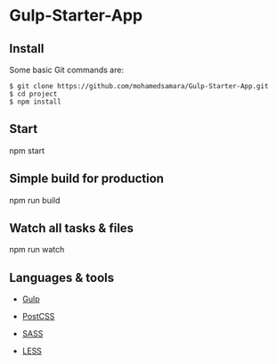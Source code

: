 # Gulp-Starter-App

## Install

Some basic Git commands are:

```
$ git clone https://github.com/mohamedsamara/Gulp-Starter-App.git
$ cd project
$ npm install

```

## Start

npm start

## Simple build for production

npm run build

## Watch all tasks & files

npm run watch

## Languages & tools

- [Gulp](https://gulpjs.com/)

- [PostCSS](https://postcss.org/)

- [SASS](https://sass-lang.com/)

- [LESS](http://lesscss.org/)
